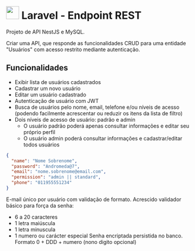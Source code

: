 #  <img src="http://logonoid.com/images/laravel-logo.png" width="35"> Laravel - Endpoint REST

Projeto de API NestJS e MySQL.

Criar uma API, que responde as funcionalidades CRUD para uma entidade "Usuários" com acesso restrito mediante autenticação.

## Funcionalidades

- Exibir lista de usuários cadastrados
- Cadastrar um novo usuário
- Editar um usuário cadastrado
- Autenticação de usuário com JWT
- Busca de usuários pelo nome, email, telefone e/ou níveis de acesso (podendo facilmente acrescentar ou reduzir os itens da lista de filtro)
- Dois níveis de acesso de usuário: padrão e admin
	- O usuário padrão poderá apenas consultar informações e editar seu próprio perfil
	- O usuário admin poderá consultar informações e cadastrar/editar todos usuários

```json
{
  "name": "Nome Sobrenome",
  "password": "Andromeda@7",
  "email": "nome.sobrenome@email.com",
  "permission": "admin || standard",
  "phone": "011955551234"
}
```
E-mail único por usuário com validação de formato.
Acrescido validador básico para força da senha:
- 6 a 20 caracteres 
- 1 letra maiúscula 
- 1 letra minuscula 
- 1 numero ou carácter especial
Senha encriptada persistida no banco.
Formato 0 + DDD + numero (nono digito opcional)

